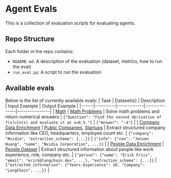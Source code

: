 # Agent Evals

This is a collection of evaluation scripts for evaluating agents.

## Repo Structure

Each folder in the repo contains:

- `README.md`: A description of the evaluation (dataset, metrics, how to run the eval)
- `run_eval.py`: A script to run the evaluation

## Available evals

Below is the list of currently available evals:
| Task | Dataset(s) | Description | Input Example | Output Example |
|------|----------|-------------|---------------|----------------|
| [Math](./math) | [Math Problems](https://smith.langchain.com/public/e0993f2f-c055-4446-afc2-e52da6a4dda0/d) | Solve math problems and return numerical answers | `{"Question": "Find the second derivative of f(x)=ln(x) and evaluate it at x=0.5."}` | `{"Answer": "-4"}` |
| [Company Data Enrichment](./company_data_enrichment) | [Public Companies](https://smith.langchain.com/public/640df79c-1831-494e-8824-d7300205dc8e/d), [Startups](https://smith.langchain.com/public/afabd12a-62fa-4c09-b083-6b1742b4cc3a/d) | Extract structured company information like CEO, headquarters, employee count etc. | `{"company": "Nvidia", "extraction_schema": {...}}` | `{"info": {"ceo": "Jensen Huang", "name": "Nvidia Corporation", ...}}` |
| [People Data Enrichment](./people_data_enrichment) | [People Dataset](https://smith.langchain.com/public/2af89d2a-93f6-4c84-80ac-70defcfd14c8/d) | Extract structured information about people like work experience, role, company etc. | `{"person": {"name": "Erick Friis", "email": "erick@langchain.dev", ...}, "extraction_schema": {...}}` | `{"extracted_information": {"Years-Experience": 10, "Company": "LangChain", ...}}` |
